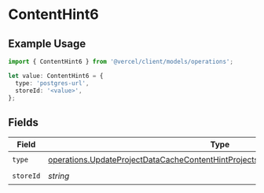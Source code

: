 # ContentHint6

## Example Usage

```typescript
import { ContentHint6 } from '@vercel/client/models/operations';

let value: ContentHint6 = {
  type: 'postgres-url',
  storeId: '<value>',
};
```

## Fields

| Field     | Type                                                                                                                                                                                     | Required           | Description |
| --------- | ---------------------------------------------------------------------------------------------------------------------------------------------------------------------------------------- | ------------------ | ----------- |
| `type`    | [operations.UpdateProjectDataCacheContentHintProjectsResponse200ApplicationJSONType](../../models/operations/updateprojectdatacachecontenthintprojectsresponse200applicationjsontype.md) | :heavy_check_mark: | N/A         |
| `storeId` | _string_                                                                                                                                                                                 | :heavy_check_mark: | N/A         |
